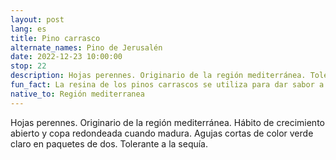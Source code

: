 ```yaml
---
layout: post
lang: es
title: Pino carrasco
alternate_names: Pino de Jerusalén
date: 2022-12-23 10:00:00
stop: 22
description: Hojas perennes. Originario de la región mediterránea. Tolerante a la sequía.
fun_fact: La resina de los pinos carrascos se utiliza para dar sabor a la retsina, un vino resinado blanco griego tradicional
native_to: Región mediterranea
---
```

Hojas perennes. Originario de la región mediterránea. Hábito de crecimiento abierto y copa redondeada cuando madura. Agujas cortas de color verde claro en paquetes de dos. Tolerante a la sequía.
